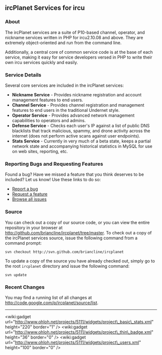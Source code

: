 ## ircPlanet Services for ircu ##
### About ###
The ircPlanet services are a suite of P10-based channel, operator, and nickname services written in PHP for ircu2.10.08 and above. They are extremely object-oriented and run from the command line.

Additionally, a central core of common service code is at the base of each service, making it easy for service developers versed in PHP to write their own ircu services quickly and easily.

### Service Details ###
Several core services are included in the ircPlanet services:
  * **Nickname Service** - Provides nickname registration and account management features to end users.
  * **Channel Service** - Provides channel registration and management features to end users in the traditional Undernet style.
  * **Operator Service** - Provides advanced network management capabilities to operators and admins.
  * **Defense Service** - Checks each user's IP against a list of public DNS blacklists that track malicious, spammy, and drone activity across the internet (does not perform active scans against user endpoints).
  * **Stats Service** - Currently in very much of a beta state, keeps a partial network state and accompanying historical statistics in MySQL for use on web sites, reporting, etc.

### Reporting Bugs and Requesting Features ###
Found a bug? Have we missed a feature that you think deserves to be included? Let us know! Use these links to do so:
  * [Report a bug](http://code.google.com/p/ircplanet/issues/entry?template=Defect%20report%20from%20user)
  * [Request a feature](http://code.google.com/p/ircplanet/issues/entry?template=Feature%20request)
  * [Browse all issues](http://code.google.com/p/ircplanet/issues/list)

### Source ###
You can check out a copy of our source code, or you can view the entire repository in your browser at http://github.com/briancline/ircplanet/tree/master. To check out a copy of the ircPlanet services source, issue the following command from a command prompt:
```
svn checkout http://svn.github.com/briancline/ircplanet
```

To update a copy of the source you have already checked out, simply go to the root `ircplanet` directory and issue the following command:
```
svn update
```


### Recent Changes ###
You may find a running list of all changes at http://code.google.com/p/ircplanet/source/list.



---


&lt;wiki:gadget url="http://www.ohloh.net/projects/5111/widgets/project\_basic\_stats.xml" height="220"  border="1" /&gt;
&lt;wiki:gadget url="http://www.ohloh.net/projects/5111/widgets/project\_thin\_badge.xml" height="36"  border="0" /&gt;
&lt;wiki:gadget url="http://www.ohloh.net/projects/5111/widgets/project\_users.xml" height="100"  border="0" /&gt;